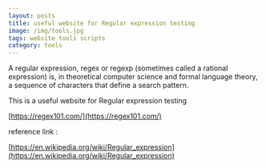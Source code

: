 ```yaml
---
layout: posts
title: useful website for Regular expression testing
image: /img/tools.jpg
tags: website tools scripts
category: tools
---
```


A regular expression, regex or regexp (sometimes called a rational expression) is, in theoretical computer science and formal language theory, a sequence of characters that define a search pattern.

This is a useful website for Regular expression testing

[https://regex101.com/](https://regex101.com/)


reference link :

[https://en.wikipedia.org/wiki/Regular_expression](https://en.wikipedia.org/wiki/Regular_expression)
